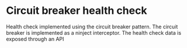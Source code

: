 Circuit breaker health check
============================

Health check implemented using the circuit breaker pattern. The circuit breaker is implemented as a ninject interceptor. The health check data is exposed through an API